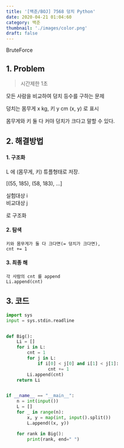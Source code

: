 ```yaml
---
title: '[백준/BOJ] 7568 덩치 Python'
date: 2020-04-21 01:04:60
category: 백준
thumbnail: './images/color.png'
draft: false
---
```


BruteForce

## 1. Problem <br>

> 시간제한 1초

모든 사람을 비교하여 덩치 등수를 구하는 문제

덩치는 몸무게 x kg, 키 y cm (x, y) 로 표시

몸무게와 키 둘 다 커야 덩치가 크다고 말할 수 있다.

## 2. 해결방법

#### 1. 구조화

L 에 (몸무게, 키) 튜플형태로 저장.

[(55, 185), (58, 183), ...]

실험대상 i<br>
비교대상 j<br>

로 구조화


#### 2. 탐색 <br>
    키와 몸무게가 둘 다 크다면(= 덩치가 크다면),
    cnt += 1
#### 3. 최종 해 <br>
    각 사람의 cnt 를 append
    Li.append(cnt)

## 3. 코드
```python
import sys
input = sys.stdin.readline


def Big():
    Li = []
    for i in L:
        cnt = 1
        for j in L:
            if i[0] < j[0] and i[1] < j[1]:
                cnt += 1
        Li.append(cnt)
    return Li


if __name__ == "__main__":
    n = int(input())
    L = []
    for _ in range(n):
        x, y = map(int, input().split())
        L.append((x, y))

    for rank in Big():
        print(rank, end=" ")
```
